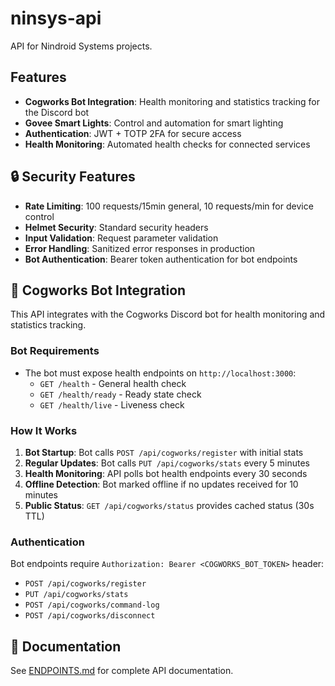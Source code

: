 # ninsys-api

API for Nindroid Systems projects.

## Features

- **Cogworks Bot Integration**: Health monitoring and statistics tracking for the Discord bot
- **Govee Smart Lights**: Control and automation for smart lighting
- **Authentication**: JWT + TOTP 2FA for secure access
- **Health Monitoring**: Automated health checks for connected services

## 🔒 Security Features

- **Rate Limiting**: 100 requests/15min general, 10 requests/min for device control
- **Helmet Security**: Standard security headers
- **Input Validation**: Request parameter validation
- **Error Handling**: Sanitized error responses in production
- **Bot Authentication**: Bearer token authentication for bot endpoints

## 🤖 Cogworks Bot Integration

This API integrates with the Cogworks Discord bot for health monitoring and statistics tracking.

### Bot Requirements
- The bot must expose health endpoints on `http://localhost:3000`:
  - `GET /health` - General health check
  - `GET /health/ready` - Ready state check
  - `GET /health/live` - Liveness check

### How It Works
1. **Bot Startup**: Bot calls `POST /api/cogworks/register` with initial stats
2. **Regular Updates**: Bot calls `PUT /api/cogworks/stats` every 5 minutes
3. **Health Monitoring**: API polls bot health endpoints every 30 seconds
4. **Offline Detection**: Bot marked offline if no updates received for 10 minutes
5. **Public Status**: `GET /api/cogworks/status` provides cached status (30s TTL)

### Authentication
Bot endpoints require `Authorization: Bearer <COGWORKS_BOT_TOKEN>` header:
- `POST /api/cogworks/register`
- `PUT /api/cogworks/stats`
- `POST /api/cogworks/command-log`
- `POST /api/cogworks/disconnect`

## 📝 Documentation

See [ENDPOINTS.md](./docs/ENDPOINTS.md) for complete API documentation.